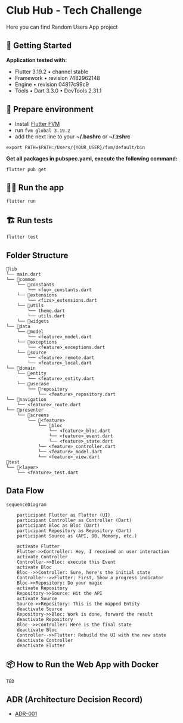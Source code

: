# Club Hub - Tech Challenge

Here you can find Random Users App project

## 🚀 Getting Started

**Application tested with:**

- Flutter 3.19.2 • channel stable
- Framework • revision 7482962148
- Engine • revision 04817c99c9
- Tools • Dart 3.3.0 • DevTools 2.31.1

## 🚧 Prepare environment

- Install [Flutter FVM](https://fvm.app/documentation/getting-started/installation)
- run `fvm global 3.19.2`
- add the next line to your **~/.bashrc** or **~/.zshrc**
```
export PATH=$PATH:/Users/{YOUR_USER}/fvm/default/bin
``` 
**Get all packages in pubspec.yaml, execute the following command:**
```
flutter pub get
```
## 🏃🏻 Run the app
```
flutter run
```

## 🏗️ Run tests
```
flutter test
```

## Folder Structure
```
📁lib
└── main.dart
└── 📁common
    └── 📁constants
        └── <foo>_constants.dart
    └── 📁extensions
        └── <fizs>_extensions.dart
    └── 📁utils
        └── theme.dart
        └── utils.dart
    └── 📁widgets
└── 📁data
    └── 📁model
        └── <feature>_model.dart
    └── 📁exceptions
        └── <feature>_exceptions.dart
    └── 📁source
        └── <feature>_remote.dart
        └── <feature>_local.dart
└── 📁domain
    └── 📁entity
        └── <feature>_entity.dart
    └── 📁usecase
        └── 📁repository
            └── <feature>_repository.dart
└── 📁navigation
    └── <feature>_route.dart
└── 📁presenter
    └── 📁screens
        └── 📁<feature>
            └── 📁bloc
                └── <feature>_bloc.dart
                └── <feature>_event.dart
                └── <feature>_state.dart
            └── <feature>_controller.dart
            └── <feature>_model.dart
            └── <feature>_view.dart
📁test
└── 📁<layer>
    └── <feature>_test.dart
```

## Data Flow

```mermaid
sequenceDiagram

    participant Flutter as Flutter (UI)
    participant Controller as Controller (Dart)
    participant Bloc as Bloc (Dart)
    participant Repository as Repository (Dart)
    participant Source as (API, DB, Memory, etc.)

    activate Flutter
    Flutter->>Controller: Hey, I received an user interaction
    activate Controller
    Controller->>Bloc: execute this Event
    activate Bloc
    Bloc-->>Controller: Sure, here's the initial state
    Controller-->>Flutter: First, Show a progress indicator
    Bloc->>Repository: Do your magic
    activate Repository
    Repository->>Source: Hit the API
    activate Source
    Source->>Repository: This is the mapped Entity
    deactivate Source
    Repository->>Bloc: Work is done, forward the result
    deactivate Repository
    Bloc-->>Controller: Here is the final state
    deactivate Bloc
    Controller-->>Flutter: Rebuild the UI with the new state
    deactivate Controller
    deactivate Flutter
```

## 📦 How to Run the Web App with Docker

    TBD

## ADR (Architecture Decision Record)

- [ADR-001](https://docs.google.com/document/d/1grFuMU7aMrDAgL1tGQzoQGrYPDRRUOGfAapWPiFm4Vc/edit?usp=sharing)
